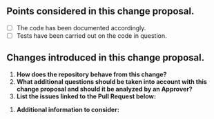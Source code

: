 ## Points considered in this change proposal.
- [ ] The code has been documented accordingly. <!-- _You can also add comments about the code in the commits you are adding to this PR_. -->
- [ ] Tests have been carried out on the code in question. <!-- _Opcional: if you have more detail, please inform in the Additional Information section to consider_. -->

## Changes introduced in this change proposal.
1. __How does the repository behave from this change?__
1. __What additional questions should be taken into account with this change proposal and should it be analyzed by an Approver?__
1. __List the issues linked to the Pull Request below:__
<!-- Use the "Close #IssueNumber" option to close issues linked to merge by an approver. -->
1. __Additional information to consider:__
<!-- It can be assigned at this time or later the person or persons that require its analysis, and who are involved in this specific development. You can label the type of problem or improvement proposal that is being proposed. If there is a related project, please assign it. If it is related to an existing goal, you can also reference it now. -->